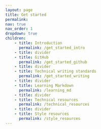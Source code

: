 ```yaml
---
layout: page
title: Get started
permalink:
nav: true
nav_order: 1
dropdown: true
children: 
    - title: Introduction
      permalink: /get_started_intro
    - title: divider
    - title: GitHub
      permalink: /get_started_github
    - title: divider
    - title: Technical writing standards
      permalink: /get_started_writing
    - title: divider
    - title: Learning Markdown
      permalink: /learning_md
    - title: divider
    - title: Technical resources
      permalink: /technical_resources
    - title: divider
    - title: Style resources
      permalink: /style_resources
---
```

